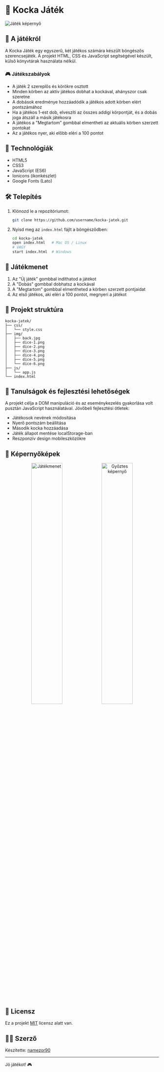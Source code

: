 # 🎲 Kocka Játék

![Játék képernyő](https://raw.githubusercontent.com/namezor90/kocka-jatek/main/img/game-preview.png)

## 📖 A játékról

A Kocka Játék egy egyszerű, két játékos számára készült böngészős szerencsejáték. A projekt HTML, CSS és JavaScript segítségével készült, külső könyvtárak használata nélkül.

### 🎮 Játékszabályok

- A játék 2 szereplős és körökre osztott
- Minden körben az aktív játékos dobhat a kockával, ahányszor csak szeretne
- A dobások eredménye hozzáadódik a játékos adott körben elért pontszámához
- Ha a játékos 1-est dob, elveszíti az összes addigi körpontját, és a dobás joga átszáll a másik játékosra
- A játékos a "Megtartom" gombbal elmentheti az aktuális körben szerzett pontokat
- Az a játékos nyer, aki előbb eléri a 100 pontot

## 🚀 Technológiák

- HTML5
- CSS3
- JavaScript (ES6)
- Ionicons (ikonkészlet)
- Google Fonts (Lato)

## 🛠️ Telepítés

1. Klónozd le a repozitóriumot:
   ```bash
   git clone https://github.com/username/kocka-jatek.git
   ```

2. Nyisd meg az `index.html` fájlt a böngésződben:
   ```bash
   cd kocka-jatek
   open index.html   # Mac OS / Linux
   # VAGY
   start index.html  # Windows
   ```

## 🎯 Játékmenet

1. Az "Új játék" gombbal indíthatod a játékot
2. A "Dobás" gombbal dobhatsz a kockával
3. A "Megtartom" gombbal elmentheted a körben szerzett pontjaidat
4. Az első játékos, aki eléri a 100 pontot, megnyeri a játékot

## 🧩 Projekt struktúra

```
kocka-jatek/
├── css/
│   └── style.css
├── img/
│   ├── back.jpg
│   ├── dice-1.png
│   ├── dice-2.png
│   ├── dice-3.png
│   ├── dice-4.png
│   ├── dice-5.png
│   └── dice-6.png
├── js/
│   └── app.js
└── index.html
```

## 📝 Tanulságok és fejlesztési lehetőségek

A projekt célja a DOM manipuláció és az eseménykezelés gyakorlása volt pusztán JavaScript használatával. Jövőbeli fejlesztési ötletek:

- Játékosok nevének módosítása
- Nyerő pontszám beállítása
- Második kocka hozzáadása
- Játék állapot mentése localStorage-ban
- Reszponzív design mobileszközökre

## 📱 Képernyőképek

<div align="center">
  <img src="https://raw.githubusercontent.com/namezor90/kocka-jatek/main/screenshots/gameplay.png" alt="Játékmenet" width="45%">
  <img src="https://raw.githubusercontent.com/namezor90/kocka-jatek/main/screenshots/winner.png" alt="Győztes képernyő" width="45%">
</div>

## 📜 Licensz

Ez a projekt [MIT](https://choosealicense.com/licenses/mit/) licensz alatt van.

## 👨‍💻 Szerző

Készítette: [namezor90](https://github.com/namezor90)

---

Jó játékot! 🎮
